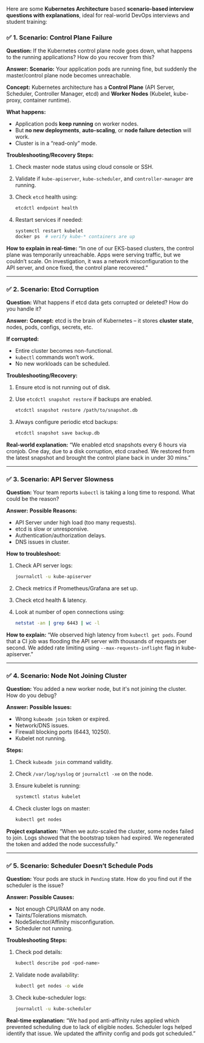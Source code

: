 Here are some **Kubernetes Architecture** based **scenario-based interview questions with explanations**, ideal for real-world DevOps interviews and student training:


### ✅ **1. Scenario: Control Plane Failure**

**Question:**
If the Kubernetes control plane node goes down, what happens to the running applications? How do you recover from this?

**Answer:**
**Scenario:** Your application pods are running fine, but suddenly the master/control plane node becomes unreachable.

**Concept:**
Kubernetes architecture has a **Control Plane** (API Server, Scheduler, Controller Manager, etcd) and **Worker Nodes** (Kubelet, kube-proxy, container runtime).

**What happens:**

* Application pods **keep running** on worker nodes.
* But **no new deployments**, **auto-scaling**, or **node failure detection** will work.
* Cluster is in a “read-only” mode.

**Troubleshooting/Recovery Steps:**

1. Check master node status using cloud console or SSH.
2. Validate if `kube-apiserver`, `kube-scheduler`, and `controller-manager` are running.
3. Check `etcd` health using:

   ```bash
   etcdctl endpoint health
   ```
4. Restart services if needed:

   ```bash
   systemctl restart kubelet
   docker ps  # verify kube-* containers are up
   ```

**How to explain in real-time:**
“In one of our EKS-based clusters, the control plane was temporarily unreachable. Apps were serving traffic, but we couldn’t scale. On investigation, it was a network misconfiguration to the API server, and once fixed, the control plane recovered.”

---

### ✅ **2. Scenario: Etcd Corruption**

**Question:**
What happens if etcd data gets corrupted or deleted? How do you handle it?

**Answer:**
**Concept:** etcd is the brain of Kubernetes – it stores **cluster state**, nodes, pods, configs, secrets, etc.

**If corrupted:**

* Entire cluster becomes non-functional.
* `kubectl` commands won’t work.
* No new workloads can be scheduled.

**Troubleshooting/Recovery:**

1. Ensure etcd is not running out of disk.
2. Use `etcdctl snapshot restore` if backups are enabled.

   ```bash
   etcdctl snapshot restore /path/to/snapshot.db
   ```
3. Always configure periodic etcd backups:

   ```bash
   etcdctl snapshot save backup.db
   ```

**Real-world explanation:**
“We enabled etcd snapshots every 6 hours via cronjob. One day, due to a disk corruption, etcd crashed. We restored from the latest snapshot and brought the control plane back in under 30 mins.”

---

### ✅ **3. Scenario: API Server Slowness**

**Question:**
Your team reports `kubectl` is taking a long time to respond. What could be the reason?

**Answer:**
**Possible Reasons:**

* API Server under high load (too many requests).
* etcd is slow or unresponsive.
* Authentication/authorization delays.
* DNS issues in cluster.

**How to troubleshoot:**

1. Check API server logs:

   ```bash
   journalctl -u kube-apiserver
   ```
2. Check metrics if Prometheus/Grafana are set up.
3. Check etcd health & latency.
4. Look at number of open connections using:

   ```bash
   netstat -an | grep 6443 | wc -l
   ```

**How to explain:**
“We observed high latency from `kubectl get pods`. Found that a CI job was flooding the API server with thousands of requests per second. We added rate limiting using `--max-requests-inflight` flag in kube-apiserver.”

---

### ✅ **4. Scenario: Node Not Joining Cluster**

**Question:**
You added a new worker node, but it's not joining the cluster. How do you debug?

**Answer:**
**Possible Issues:**

* Wrong `kubeadm join` token or expired.
* Network/DNS issues.
* Firewall blocking ports (6443, 10250).
* Kubelet not running.

**Steps:**

1. Check `kubeadm join` command validity.
2. Check `/var/log/syslog` or `journalctl -xe` on the node.
3. Ensure kubelet is running:

   ```bash
   systemctl status kubelet
   ```
4. Check cluster logs on master:

   ```bash
   kubectl get nodes
   ```

**Project explanation:**
“When we auto-scaled the cluster, some nodes failed to join. Logs showed that the bootstrap token had expired. We regenerated the token and added the node successfully.”

---

### ✅ **5. Scenario: Scheduler Doesn’t Schedule Pods**

**Question:**
Your pods are stuck in `Pending` state. How do you find out if the scheduler is the issue?

**Answer:**
**Possible Causes:**

* Not enough CPU/RAM on any node.
* Taints/Tolerations mismatch.
* NodeSelector/Affinity misconfiguration.
* Scheduler not running.

**Troubleshooting Steps:**

1. Check pod details:

   ```bash
   kubectl describe pod <pod-name>
   ```
2. Validate node availability:

   ```bash
   kubectl get nodes -o wide
   ```
3. Check kube-scheduler logs:

   ```bash
   journalctl -u kube-scheduler
   ```

**Real-time explanation:**
“We had pod anti-affinity rules applied which prevented scheduling due to lack of eligible nodes. Scheduler logs helped identify that issue. We updated the affinity config and pods got scheduled.”

